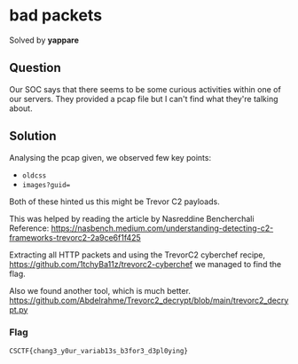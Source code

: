 # bad packets

Solved by **yappare**

## Question
Our SOC says that there seems to be some curious activities within one of our servers. They provided a pcap file but I can't find what they're talking about.

## Solution
Analysing the pcap given, we observed few key points:
- `oldcss`
- `images?guid=`

Both of these hinted us this might be Trevor C2 payloads.

This was helped by reading the article by Nasreddine Bencherchali
Reference: https://nasbench.medium.com/understanding-detecting-c2-frameworks-trevorc2-2a9ce6f1f425

Extracting all HTTP packets and using the TrevorC2 cyberchef recipe, https://github.com/1tchyBa11z/trevorc2-cyberchef we managed to find the flag.

Also we found another tool, which is much better. https://github.com/Abdelrahme/Trevorc2_decrypt/blob/main/trevorc2_decrypt.py

### Flag
`CSCTF{chang3_y0ur_variab13s_b3for3_d3pl0ying}`
